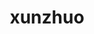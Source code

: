 ---
title: xunzhuo
github: https://github.com/xunzhuo
mode: dark
transition: 1s
score: 69.7
archetype:
- Minimalistic
---